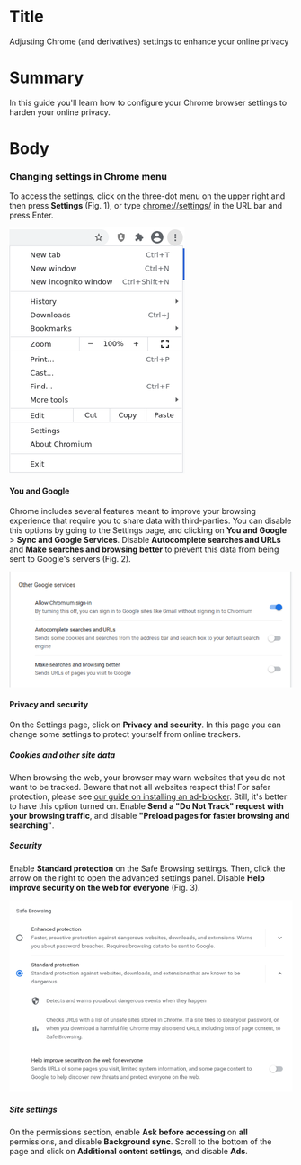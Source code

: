 # Title #
Adjusting Chrome (and derivatives) settings to enhance your online privacy

# Summary #
In this guide you'll learn how to configure your Chrome browser settings to harden your online
privacy.

# Body #

### Changing settings in Chrome menu ###
To access the settings, click on the three-dot menu on the upper right and then press **Settings** (Fig. 1), or type
<chrome://settings/> in the URL bar and press Enter.

![Fig. 1: Chrome settings menu](../images/Chrome/settings-menu.png?raw=true)

#### You and Google ####
Chrome includes several features meant to improve your browsing experience that require you to share data with
third-parties. You can disable this options by going to the Settings page, and clicking on **You and Google** > **Sync
and Google Services**. Disable **Autocomplete searches and URLs** and **Make searches and browsing better** to prevent
this data from being sent to Google's servers (Fig. 2).

![Fig. 2: Sync settings](../images/Chrome/settings-sync.png?raw=true)

#### Privacy and security ####
On the Settings page, click on **Privacy and security**. In this page you can change some settings to protect yourself
from online trackers.

##### Cookies and other site data #####
When browsing the web, your browser may warn websites that you do not want to be tracked. Beware that not all websites
respect this! For safer protection, please see [our guide on installing an ad-blocker](chrome-ublock-origin.md). Still,
it's better to have this option turned on. Enable **Send a "Do Not Track" request with your browsing traffic**, and
disable **"Preload pages for faster browsing and searching"**.

##### Security #####
Enable **Standard protection** on the Safe Browsing settings. Then, click the arrow on the right to open the advanced
settings panel. Disable **Help improve security on the web for everyone** (Fig. 3).

![Fig. 3: Security settings](../images/Chrome/settings-security.png?raw=true)

##### Site settings #####
On the permissions section, enable **Ask before accessing** on **all** permissions, and disable **Background sync**.
Scroll to the bottom of the page and click on **Additional content settings**, and disable **Ads**.
